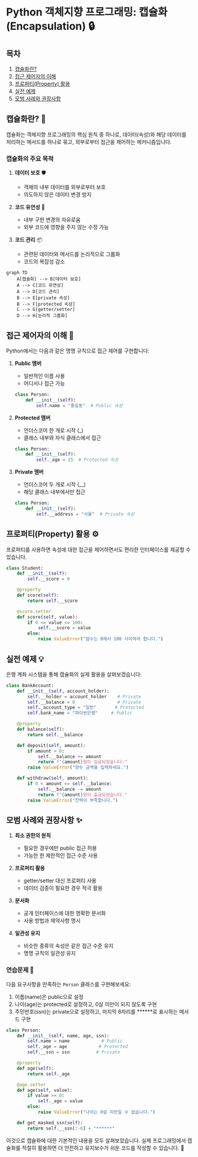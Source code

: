 # Python 객체지향 프로그래밍: 캡슐화(Encapsulation) 🔒

## 목차
1. [캡슐화란?](#캡슐화란)
2. [접근 제어자의 이해](#접근-제어자의-이해)
3. [프로퍼티(Property) 활용](#프로퍼티-활용)
4. [실전 예제](#실전-예제)
5. [모범 사례와 권장사항](#모범-사례와-권장사항)

## 캡슐화란? 🎯

캡슐화는 객체지향 프로그래밍의 핵심 원칙 중 하나로, 데이터(속성)와 해당 데이터를 처리하는 메서드를 하나로 묶고, 외부로부터 접근을 제어하는 메커니즘입니다.

### 캡슐화의 주요 목적

1. **데이터 보호** 🛡️
   - 객체의 내부 데이터를 외부로부터 보호
   - 의도하지 않은 데이터 변경 방지

2. **코드 유연성** 🔄
   - 내부 구현 변경의 자유로움
   - 외부 코드에 영향을 주지 않는 수정 가능

3. **코드 관리** 📦
   - 관련된 데이터와 메서드를 논리적으로 그룹화
   - 코드의 복잡성 감소

```mermaid
graph TD
    A[캡슐화] --> B[데이터 보호]
    A --> C[코드 유연성]
    A --> D[코드 관리]
    B --> E[private 속성]
    B --> F[protected 속성]
    C --> G[getter/setter]
    D --> H[논리적 그룹화]
```

## 접근 제어자의 이해 🔑

Python에서는 다음과 같은 명명 규칙으로 접근 제어를 구현합니다:

1. **Public 멤버**
   - 일반적인 이름 사용
   - 어디서나 접근 가능
   ```python
   class Person:
       def __init__(self):
           self.name = "홍길동"  # Public 속성
   ```

2. **Protected 멤버**
   - 언더스코어 한 개로 시작 (_)
   - 클래스 내부와 자식 클래스에서 접근
   ```python
   class Person:
       def __init__(self):
           self._age = 25  # Protected 속성
   ```

3. **Private 멤버**
   - 언더스코어 두 개로 시작 (__)
   - 해당 클래스 내부에서만 접근
   ```python
   class Person:
       def __init__(self):
           self.__address = "서울"  # Private 속성
   ```

## 프로퍼티(Property) 활용 ⚙️

프로퍼티를 사용하면 속성에 대한 접근을 제어하면서도 편리한 인터페이스를 제공할 수 있습니다.

```python
class Student:
    def __init__(self):
        self.__score = 0

    @property
    def score(self):
        return self.__score

    @score.setter
    def score(self, value):
        if 0 <= value <= 100:
            self.__score = value
        else:
            raise ValueError("점수는 0에서 100 사이여야 합니다.")
```

## 실전 예제 💡

은행 계좌 시스템을 통해 캡슐화의 실제 활용을 살펴보겠습니다:

```python
class BankAccount:
    def __init__(self, account_holder):
        self.__holder = account_holder    # Private
        self.__balance = 0                # Private
        self._account_type = "일반"       # Protected
        self.bank_name = "파이썬은행"     # Public

    @property
    def balance(self):
        return self.__balance

    def deposit(self, amount):
        if amount > 0:
            self.__balance += amount
            return f"{amount}원이 입금되었습니다."
        raise ValueError("양수 금액을 입력하세요.")

    def withdraw(self, amount):
        if 0 < amount <= self.__balance:
            self.__balance -= amount
            return f"{amount}원이 출금되었습니다."
        raise ValueError("잔액이 부족합니다.")
```

## 모범 사례와 권장사항 ✨

1. **최소 권한의 원칙**
   - 필요한 경우에만 public 접근 허용
   - 가능한 한 제한적인 접근 수준 사용

2. **프로퍼티 활용**
   - getter/setter 대신 프로퍼티 사용
   - 데이터 검증이 필요한 경우 적극 활용

3. **문서화**
   - 공개 인터페이스에 대한 명확한 문서화
   - 사용 방법과 제약사항 명시

4. **일관성 유지**
   - 비슷한 종류의 속성은 같은 접근 수준 유지
   - 명명 규칙의 일관성 유지

### 연습문제 🎯

다음 요구사항을 만족하는 `Person` 클래스를 구현해보세요:

1. 이름(name)은 public으로 설정
2. 나이(age)는 protected로 설정하고, 0살 미만이 되지 않도록 구현
3. 주민번호(ssn)는 private으로 설정하고, 마지막 6자리를 ******로 표시하는 메서드 구현

```python
class Person:
    def __init__(self, name, age, ssn):
        self.name = name            # Public
        self._age = age            # Protected
        self.__ssn = ssn          # Private

    @property
    def age(self):
        return self._age

    @age.setter
    def age(self, value):
        if value >= 0:
            self._age = value
        else:
            raise ValueError("나이는 0살 미만일 수 없습니다.")

    def get_masked_ssn(self):
        return self.__ssn[:-6] + "******"
```

이것으로 캡슐화에 대한 기본적인 내용을 모두 살펴보았습니다. 실제 프로그래밍에서 캡슐화를 적절히 활용하면 더 안전하고 유지보수가 쉬운 코드를 작성할 수 있습니다. 💪